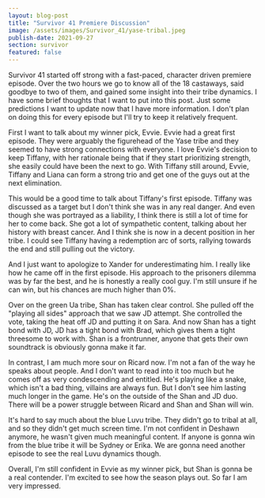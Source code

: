 ```yaml
---
layout: blog-post
title: "Survivor 41 Premiere Discussion"
image: /assets/images/Survivor_41/yase-tribal.jpeg
publish-date: 2021-09-27
section: survivor
featured: false
---
```


Survivor 41 started off strong with a fast-paced, character driven premiere episode. Over the two hours we go to know all of the 18 castaways, said goodbye to two of them, and gained some insight into their tribe dynamics. I have some brief thoughts that I want to put into this post. Just some predictions I want to update now that I have more information. I don't plan on doing this for every episode but I'll try to keep it relatively frequent.

First I want to talk about my winner pick, Evvie. Evvie had a great first episode. They were arguably the figurehead of the Yase tribe and they seemed to have strong connections with everyone. I love Evvie's decision to keep Tiffany, with her rationale being that if they start prioritizing strength, she easily could have been the next to go. With Tiffany still around, Evvie, Tiffany and Liana can form a strong trio and get one of the guys out at the next elimination.

This would be a good time to talk about Tiffany's first episode. Tiffany was discussed as a target but I don't think she was in any real danger. And even though she was portrayed as a liability, I think there is still a lot of time for her to come back. She got a lot of sympathetic content, talking about her history with breast cancer. And I think she is now in a decent position in her tribe. I could see Tiffany having a redemption arc of sorts, rallying towards the end and still pulling out the victory.

And I just want to apologize to Xander for underestimating him. I really like how he came off in the first episode. His approach to the prisoners dilemma was by far the best, and he is honestly a really cool guy. I'm still unsure if he can win, but his chances are much higher than 0%.

Over on the green Ua tribe, Shan has taken clear control. She pulled off the "playing all sides" approach that we saw JD attempt. She controlled the vote, taking the heat off JD and putting it on Sara. And now Shan has a tight bond with JD, JD has a tight bond with Brad, which gives them a tight threesome to work with. Shan is a frontrunner, anyone that gets their own soundtrack is obviously gonna make it far.

In contrast, I am much more sour on Ricard now. I'm not a fan of the way he speaks about people. And I don't want to read into it too much but he comes off as very condescending and entitled. He's playing like a snake, which isn't a bad thing, villains are always fun. But I don't see him lasting much longer in the game. He's on the outside of the Shan and JD duo. There will be a power struggle between Ricard and Shan and Shan will win.

It's hard to say much about the blue Luvu tribe. They didn't go to tribal at all, and so they didn't get much screen time. I'm not confident in Deshawn anymore, he wasn't given much meaningful content. If anyone is gonna win from the blue tribe it will be Sydney or Erika. We are gonna need another episode to see the real Luvu dynamics though.

Overall, I'm still confident in Evvie as my winner pick, but Shan is gonna be a real contender. I'm excited to see how the season plays out. So far I am very impressed.

